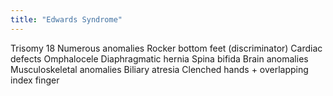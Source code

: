 ```yaml
---
title: "Edwards Syndrome"
---
```

Trisomy 18
Numerous anomalies
Rocker bottom feet (discriminator)
Cardiac defects
Omphalocele
Diaphragmatic hernia
Spina bifida
Brain anomalies
Musculoskeletal anomalies
Biliary atresia
Clenched hands + overlapping index finger

